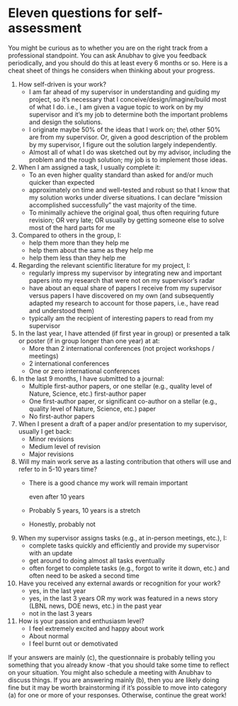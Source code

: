 # Eleven questions for self-assessment

You might be curious as to whether you are on the right track from a professional standpoint. You can ask Anubhav to give you feedback periodically, and you should do this at least every 6 months or so. Here is a cheat sheet of things he considers when thinking about your progress.

1. How self-driven is your work?
   * I am far ahead of my supervisor in understanding and guiding my project, so it’s necessary that I conceive/design/imagine/build most of what I do. i.e., I am given a vague topic to work on by my supervisor and it’s my job to determine both the important problems and design the solutions.
   * I originate maybe 50% of the ideas that I work on; the\ other 50% are from my supervisor. Or, given a good description of the problem by my supervisor, I figure out the solution largely independently.
   * Almost all of what I do was sketched out by my advisor, including the problem and the rough solution; my job is to implement those ideas.
2. When I am assigned a task, I usually complete it:
   * To an even higher quality standard than asked for and/or much quicker than expected
   * approximately on time and well-tested and robust so that I know that my solution works under diverse situations. I can declare “mission accomplished successfully” the vast majority of the time.
   * To minimally achieve the original goal, thus often requiring future revision; OR very late; OR usually by getting someone else to solve most of the hard parts for me
3. Compared to others in the group, I:
   * help them more than they help me
   * help them about the same as they help me
   * help them less than they help me
4. Regarding the relevant scientific literature for my project, I:
   * regularly impress my supervisor by integrating new and important papers into my research that were not on my supervisor’s radar
   * have about an equal share of papers I receive from my supervisor versus papers I have discovered on my own (and subsequently adapted my research to account for those papers, i.e., have read and understood them)
   * typically am the recipient of interesting papers to read from my supervisor
5. In the last year, I have attended (if first year in group) or presented a talk or poster (if in group longer than one year) at at:
   * More than 2 international conferences (not project workshops / meetings)
   * 2 international conferences
   * One or zero international conferences
6. In the last 9 months, I have submitted to a journal:
   * Multiple first-author papers, or one stellar (e.g., quality level of Nature, Science, etc.) first-author paper
   * One first-author paper, or significant co-author on a stellar (e.g., quality level of Nature, Science, etc.) paper
   * No first-author papers
7. When I present a draft of a paper and/or presentation to my supervisor, usually I get back:
   * Minor revisions
   * Medium level of revision
   * Major revisions
8. Will my main work serve as a lasting contribution that others will use and refer to in 5-10 years time?
   *   There is a good chance my work will remain important

       even after 10 years
   * Probably 5 years, 10 years is a stretch
   * Honestly, probably not
9. When my supervisor assigns tasks (e.g., at in-person meetings, etc.), I:
   * complete tasks quickly and efficiently and provide my supervisor with an update
   * get around to doing almost all tasks eventually
   * often forget to complete tasks (e.g., forgot to write it down, etc.) and often need to be asked a second time
10. Have you received any external awards or recognition for your work?
    * yes, in the last year
    * yes, in the last 3 years OR my work was featured in a news story (LBNL news, DOE news, etc.) in the past year
    * not in the last 3 years
11. How is your passion and enthusiasm level?
    * I feel extremely excited and happy about work
    * About normal
    * I feel burnt out or demotivated

If your answers are mainly (c), the questionnaire is probably telling you something that you already know -that you should take some time to reflect on your situation. You might also schedule a meeting with Anubhav to discuss things. If you are answering mainly (b), then you are likely doing fine but it may be worth brainstorming if it’s possible to move into category (a) for one or more of your responses. Otherwise, continue the great work!


